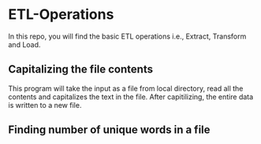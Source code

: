 # ETL-Operations

In this repo, you will find the basic ETL operations i.e., Extract, Transform and Load.

## Capitalizing the file contents
This program will take the input as a file from local directory, read all the contents and capitalizes the text in the file. After capitilizing, the entire data is written to a new file.

## Finding number of unique words in a file

